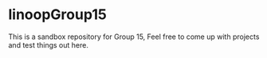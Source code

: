 # linoopGroup15
This is a sandbox repository for Group 15, Feel free to come up with projects and test things out here.
